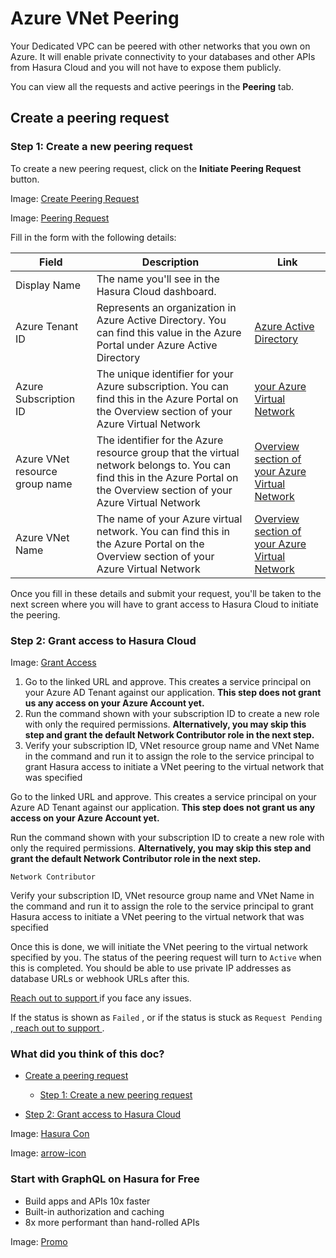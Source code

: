 # Azure VNet Peering

Your Dedicated VPC can be peered with other networks that you own on Azure. It will enable private connectivity to your
databases and other APIs from Hasura Cloud and you will not have to expose them publicly.

You can view all the requests and active peerings in the **Peering** tab.

## Create a peering request​

### Step 1: Create a new peering request​

To create a new peering request, click on the **Initiate Peering Request** button.

Image: [ Create Peering Request ](https://hasura.io/docs/assets/images/create-peering-request-162c074b1718097bd9c305351e16ea11.png)

Image: [ Peering Request ](https://hasura.io/docs/assets/images/azure-initiate-peering-28251d3401cc6433bcc2c63618c3fef6.png)

Fill in the form with the following details:

| Field | Description | Link |
|---|---|---|
| Display Name | The name you'll see in the Hasura Cloud dashboard. |  |
| Azure Tenant ID | Represents an organization in Azure Active Directory. You can find this value in the Azure Portal under Azure Active Directory | [ Azure Active Directory ](https://portal.azure.com/#blade/Microsoft_AAD_IAM/ActiveDirectoryMenuBlade/Overview) |
| Azure Subscription ID | The unique identifier for your Azure subscription. You can find this in the Azure Portal on the Overview section of your Azure Virtual Network | [ your Azure Virtual Network ](https://portal.azure.com/#blade/HubsExtension/BrowseResource/resourceType/Microsoft.Network%2FvirtualNetworks) |
| Azure VNet resource group name | The identifier for the Azure resource group that the virtual network belongs to. You can find this in the Azure Portal on the Overview section of your Azure Virtual Network | [ Overview section of your Azure Virtual Network ](https://portal.azure.com/#blade/HubsExtension/BrowseResource/resourceType/Microsoft.Network%2FvirtualNetworks) |
| Azure VNet Name | The name of your Azure virtual network. You can find this in the Azure Portal on the Overview section of your Azure Virtual Network | [ Overview section of your Azure Virtual Network ](https://portal.azure.com/#blade/HubsExtension/BrowseResource/resourceType/Microsoft.Network%2FvirtualNetworks) |


Once you fill in these details and submit your request, you'll be taken to the next screen where you will have to grant
access to Hasura Cloud to initiate the peering.

### Step 2: Grant access to Hasura Cloud​

Image: [ Grant Access ](https://hasura.io/docs/assets/images/azure-grant-access-b291a9146d38812d466fb434e6523f54.png)

1. Go to the linked URL and approve. This creates a service principal on your Azure AD Tenant against our application. **This step does not grant us any access on your Azure Account yet.**
2. Run the command shown with your subscription ID to create a new role with only the required permissions. **Alternatively, you may skip this step and grant the default  Network Contributor  role in the next step.**
3. Verify your subscription ID, VNet resource group name and VNet Name in the command and run it to assign the role to
the service principal to grant Hasura access to initiate a VNet peering to the virtual network that was specified


Go to the linked URL and approve. This creates a service principal on your Azure AD Tenant against our application. **This step does not grant us any access on your Azure Account yet.** 

Run the command shown with your subscription ID to create a new role with only the required permissions. **Alternatively, you may skip this step and grant the default  Network Contributor  role in the next step.** 

`Network Contributor`

Verify your subscription ID, VNet resource group name and VNet Name in the command and run it to assign the role to
the service principal to grant Hasura access to initiate a VNet peering to the virtual network that was specified

Once this is done, we will initiate the VNet peering to the virtual network specified by you. The status of the peering
request will turn to `Active` when this is completed. You should be able to use private IP addresses as database URLs or
webhook URLs after this.

[ Reach out to support ](https://hasura.io/help/)if you face any issues.

If the status is shown as `Failed` , or if the status is stuck as `Request Pending` ,[ reach out to support ](https://hasura.io/help/).

### What did you think of this doc?

- [ Create a peering request ](https://hasura.io/docs/latest/hasura-cloud/dedicated-vpc/azure-network-peering/#create-a-peering-request)
    - [ Step 1: Create a new peering request ](https://hasura.io/docs/latest/hasura-cloud/dedicated-vpc/azure-network-peering/#step-1-create-a-new-peering-request)

- [ Step 2: Grant access to Hasura Cloud ](https://hasura.io/docs/latest/hasura-cloud/dedicated-vpc/azure-network-peering/#step-2-grant-access-to-hasura-cloud)


Image: [ Hasura Con ](https://res.cloudinary.com/dh8fp23nd/image/upload/v1686154570/hasura-con-2023/has-con-light-date_r2a2ud.png)

Image: [ arrow-icon ](https://res.cloudinary.com/dh8fp23nd/image/upload/v1683723549/main-web/chevron-right_ldbi7d.png)

### Start with GraphQL on Hasura for Free

- Build apps and APIs 10x faster
- Built-in authorization and caching
- 8x more performant than hand-rolled APIs


Image: [ Promo ](https://hasura.io/docs/assets/images/hasura-free-ff60e409244e0ea12b5a3045d1a9096b.png)